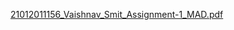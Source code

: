 [21012011156_Vaishnav_Smit_Assignment-1_MAD.pdf](https://github.com/SmitVaishnav/MAD_Assignment-1_21012011156/files/12977301/21012011156_Vaishnav_Smit_Assignment-1_MAD.pdf)
